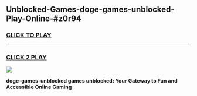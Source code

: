 
## Unblocked-Games-doge-games-unblocked-Play-Online-#z0r94
<h3>
<a href="https://premium.freeplayer.one?title=doge-games-unblocked&ref=27F">CLICK TO PLAY</a></h3>
<hr>

<h3>
<a href="https://premium.freeplayer.one?title=doge-games-unblocked&ref=27F">CLICK 2 PLAY</a>
  
</h3>

<a href="https://premium.freeplayer.one?title=doge-games-unblocked&ref=27F"><img src="https://clearcache.store/games.png"></a>


**doge-games-unblocked games unblocked: Your Gateway to Fun and Accessible Online Gaming**
